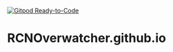 [![Gitpod Ready-to-Code](https://img.shields.io/badge/Gitpod-Ready--to--Code-blue?logo=gitpod)](https://gitpod.io/#https://github.com/RCNOverwatcher/RCNOverwatcher.github.io) 

# RCNOverwatcher.github.io